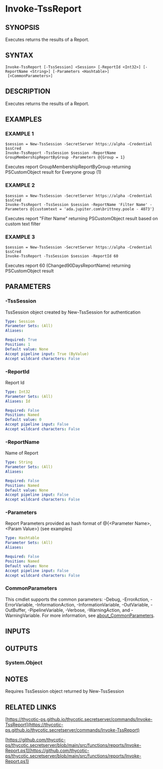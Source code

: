 # Invoke-TssReport

## SYNOPSIS
Executes returns the results of a Report.

## SYNTAX

```
Invoke-TssReport [-TssSession] <Session> [-ReportId <Int32>] [-ReportName <String>] [-Parameters <Hashtable>]
 [<CommonParameters>]
```

## DESCRIPTION
Executes returns the results of a Report.

## EXAMPLES

### EXAMPLE 1
```
$session = New-TssSession -SecretServer https://alpha -Credential $ssCred
Invoke-TssReport -TssSession $session -ReportName GroupMembershipReportByGroup -Parameters @{Group = 1}
```

Executes report GroupMembershipReportByGroup returning PSCustomObject result for Everyone group (1)

### EXAMPLE 2
```
$session = New-TssSession -SecretServer https://alpha -Credential $ssCred
Invoke-TssReport -TssSession $session -ReportName 'Filter Name' -Parameters @{customtext = 'ada.jupiter.com\brittney.poole - 4073'}
```

Executes report "Filter Name" returning PSCustomObject result based on custom text filter

### EXAMPLE 3
```
$session = New-TssSession -SecretServer https://alpha -Credential $ssCred
Invoke-TssReport -TssSession $session -ReportId 60
```

Executes report 60 (Changed90DaysReportName) returning PSCustomObject result

## PARAMETERS

### -TssSession
TssSession object created by New-TssSession for authentication

```yaml
Type: Session
Parameter Sets: (All)
Aliases:

Required: True
Position: 1
Default value: None
Accept pipeline input: True (ByValue)
Accept wildcard characters: False
```

### -ReportId
Report Id

```yaml
Type: Int32
Parameter Sets: (All)
Aliases: Id

Required: False
Position: Named
Default value: 0
Accept pipeline input: False
Accept wildcard characters: False
```

### -ReportName
Name of Report

```yaml
Type: String
Parameter Sets: (All)
Aliases:

Required: False
Position: Named
Default value: None
Accept pipeline input: False
Accept wildcard characters: False
```

### -Parameters
Report Parameters provided as hash format of @{\<Parameter Name\>,\<Param Value\>} (see examples)

```yaml
Type: Hashtable
Parameter Sets: (All)
Aliases:

Required: False
Position: Named
Default value: None
Accept pipeline input: False
Accept wildcard characters: False
```

### CommonParameters
This cmdlet supports the common parameters: -Debug, -ErrorAction, -ErrorVariable, -InformationAction, -InformationVariable, -OutVariable, -OutBuffer, -PipelineVariable, -Verbose, -WarningAction, and -WarningVariable. For more information, see [about_CommonParameters](http://go.microsoft.com/fwlink/?LinkID=113216).

## INPUTS

## OUTPUTS

### System.Object
## NOTES
Requires TssSession object returned by New-TssSession

## RELATED LINKS

[https://thycotic-ps.github.io/thycotic.secretserver/commands/Invoke-TssReport](https://thycotic-ps.github.io/thycotic.secretserver/commands/Invoke-TssReport)

[https://github.com/thycotic-ps/thycotic.secretserver/blob/main/src/functions/reports/Invoke-Report.ps1](https://github.com/thycotic-ps/thycotic.secretserver/blob/main/src/functions/reports/Invoke-Report.ps1)

